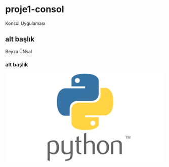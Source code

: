 # proje1-consol
Konsol Uygulaması
## alt başlık
Beyza ÜNsal
### alt başlık
<img src="image.png" alt="Örnek Resim"/>



